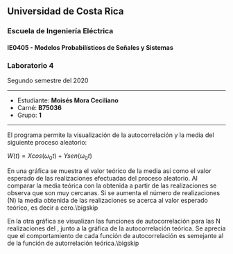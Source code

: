 ## Universidad de Costa Rica
### Escuela de Ingeniería Eléctrica
#### IE0405 - Modelos Probabilísticos de Señales y Sistemas
### Laboratorio 4

Segundo semestre del 2020

---

* Estudiante: **Moisés Mora Ceciliano**
* Carné: **B75036**
* Grupo: **1**

---

El programa permite la visualización de la autocorrelación y la media del siguiente proceso aleatorio:

$W(t) = Xcos(\omega_0 t)+Ysen(\omega_0 t)$

En una gráfica se muestra el valor teórico de la media así como el valor esperado de las realizaciones efectuadas del proceso aleatorio. Al comparar la media teórica con la obtenida a partir de las realizaciones se observa que son muy cercanas. Si se aumenta el número de realizaciones (N) la media obtenida de las realizaciones se acerca al valor esperado teórico, es decir a cero.\bigskip

En la otra gráfica se visualizan las funciones de autocorrelación para las N realizaciones del , junto a la gráfica de la autocorrelación teórica. Se aprecia que el comportamiento de cada función de autocorrelación es semejante al de la función de autorrelación teórica.\bigskip

